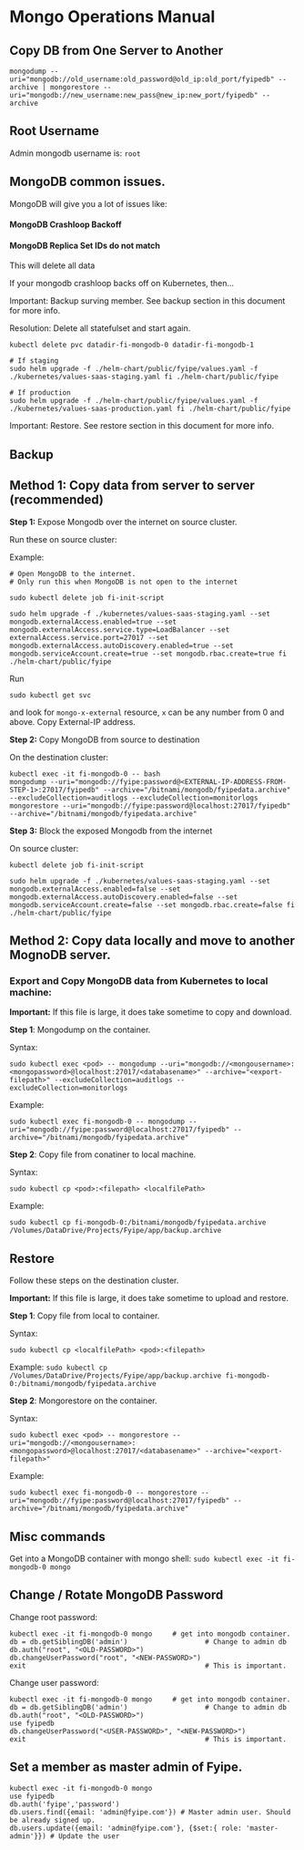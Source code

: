 # Mongo Operations Manual

## Copy DB from One Server to Another

```
mongodump --uri="mongodb://old_username:old_password@old_ip:old_port/fyipedb" --archive | mongorestore --uri="mongodb://new_username:new_pass@new_ip:new_port/fyipedb" --archive
```

## Root Username

Admin mongodb username is: `root`

## MongoDB common issues.

MongoDB will give you a lot of issues like:

#### MongoDB Crashloop Backoff

#### MongoDB Replica Set IDs do not match

This will delete all data

If your mongodb crashloop backs off on Kubernetes, then...

Important: Backup surving member. See backup section in this document for more info.

Resolution: Delete all statefulset and start again.

```
kubectl delete pvc datadir-fi-mongodb-0 datadir-fi-mongodb-1

# If staging
sudo helm upgrade -f ./helm-chart/public/fyipe/values.yaml -f ./kubernetes/values-saas-staging.yaml fi ./helm-chart/public/fyipe

# If production
sudo helm upgrade -f ./helm-chart/public/fyipe/values.yaml -f ./kubernetes/values-saas-production.yaml fi ./helm-chart/public/fyipe
```

Important: Restore. See restore section in this document for more info.

## Backup

## Method 1: Copy data from server to server (recommended)

**Step 1:** Expose Mongodb over the internet on source cluster.

Run these on source cluster:

Example:

```
# Open MongoDB to the internet.
# Only run this when MongoDB is not open to the internet

sudo kubectl delete job fi-init-script

sudo helm upgrade -f ./kubernetes/values-saas-staging.yaml --set mongodb.externalAccess.enabled=true --set mongodb.externalAccess.service.type=LoadBalancer --set externalAccess.service.port=27017 --set mongodb.externalAccess.autoDiscovery.enabled=true --set mongodb.serviceAccount.create=true --set mongodb.rbac.create=true fi ./helm-chart/public/fyipe

```

Run

`sudo kubectl get svc`

and look for `mongo-x-external` resource, `x` can be any number from 0 and above. Copy External-IP address.

**Step 2:** Copy MongoDB from source to destination

On the destination cluster:

```
kubectl exec -it fi-mongodb-0 -- bash
mongodump --uri="mongodb://fyipe:password@<EXTERNAL-IP-ADDRESS-FROM-STEP-1>:27017/fyipedb" --archive="/bitnami/mongodb/fyipedata.archive" --excludeCollection=auditlogs --excludeCollection=monitorlogs
mongorestore --uri="mongodb://fyipe:password@localhost:27017/fyipedb" --archive="/bitnami/mongodb/fyipedata.archive"
```

**Step 3:** Block the exposed Mongodb from the internet

On source cluster:

```
kubectl delete job fi-init-script

sudo helm upgrade -f ./kubernetes/values-saas-staging.yaml --set mongodb.externalAccess.enabled=false --set mongodb.externalAccess.autoDiscovery.enabled=false --set mongodb.serviceAccount.create=false --set mongodb.rbac.create=false fi ./helm-chart/public/fyipe

```

## Method 2: Copy data locally and move to another MognoDB server.

### Export and Copy MongoDB data from Kubernetes to local machine:

**Important:** If this file is large, it does take sometime to copy and download.

**Step 1**: Mongodump on the container.

Syntax:

`sudo kubectl exec <pod> -- mongodump --uri="mongodb://<mongousername>:<mongopassword>@localhost:27017/<databasename>" --archive="<export-filepath>" --excludeCollection=auditlogs --excludeCollection=monitorlogs`

Example:

`sudo kubectl exec fi-mongodb-0 -- mongodump --uri="mongodb://fyipe:password@localhost:27017/fyipedb" --archive="/bitnami/mongodb/fyipedata.archive"`

**Step 2**: Copy file from conatiner to local machine.

Syntax:

`sudo kubectl cp <pod>:<filepath> <localfilePath>`

Example:

`sudo kubectl cp fi-mongodb-0:/bitnami/mongodb/fyipedata.archive /Volumes/DataDrive/Projects/Fyipe/app/backup.archive`

## Restore

Follow these steps on the destination cluster.

**Important:** If this file is large, it does take sometime to upload and restore.

**Step 1**: Copy file from local to container.

Syntax:

`sudo kubectl cp <localfilePath> <pod>:<filepath>`

Example:
`sudo kubectl cp /Volumes/DataDrive/Projects/Fyipe/app/backup.archive fi-mongodb-0:/bitnami/mongodb/fyipedata.archive`

**Step 2**: Mongorestore on the container.

Syntax:

`sudo kubectl exec <pod> -- mongorestore --uri="mongodb://<mongousername>:<mongopassword>@localhost:27017/<databasename>" --archive="<export-filepath>"`

Example:

`sudo kubectl exec fi-mongodb-0 -- mongorestore --uri="mongodb://fyipe:password@localhost:27017/fyipedb" --archive="/bitnami/mongodb/fyipedata.archive"`

## Misc commands

Get into a MongoDB container with mongo shell:
`sudo kubectl exec -it fi-mongodb-0 mongo`

## Change / Rotate MongoDB Password

Change root password:

```
kubectl exec -it fi-mongodb-0 mongo     # get into mongodb container.
db = db.getSiblingDB('admin')                   # Change to admin db
db.auth("root", "<OLD-PASSWORD>")
db.changeUserPassword("root", "<NEW-PASSWORD>")
exit                                            # This is important.
```

Change user password:

```
kubectl exec -it fi-mongodb-0 mongo     # get into mongodb container.
db = db.getSiblingDB('admin')                   # Change to admin db
db.auth("root", "<OLD-PASSWORD>")
use fyipedb
db.changeUserPassword("<USER-PASSWORD>", "<NEW-PASSWORD>")
exit                                            # This is important.
```

## Set a member as master admin of Fyipe.

```
kubectl exec -it fi-mongodb-0 mongo
use fyipedb
db.auth('fyipe','password')
db.users.find({email: 'admin@fyipe.com'}) # Master admin user. Should be already signed up.
db.users.update({email: 'admin@fyipe.com'}, {$set:{ role: 'master-admin'}}) # Update the user
```
